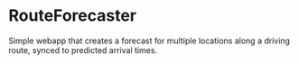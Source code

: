 # RouteForecaster
Simple webapp that creates a forecast for multiple locations along a driving route, synced to predicted arrival times.
